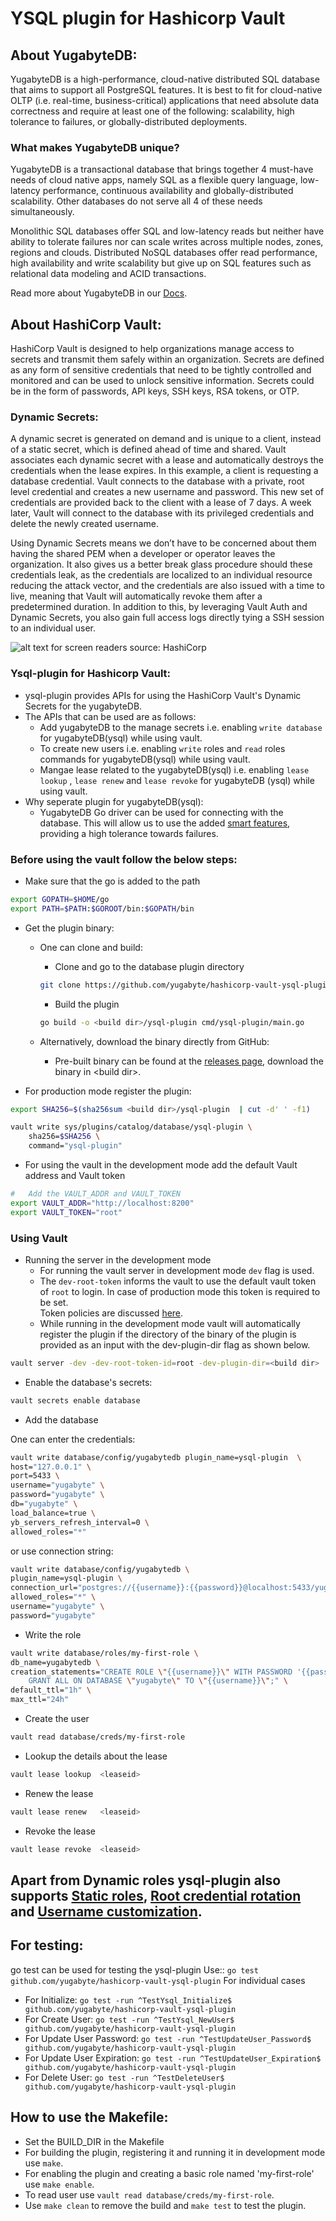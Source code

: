 #   YSQL plugin for Hashicorp Vault 
##  About YugabyteDB:
YugabyteDB is a high-performance, cloud-native distributed SQL database that aims to support all PostgreSQL features. It is best to fit for cloud-native OLTP (i.e. real-time, business-critical) applications that need absolute data correctness and require at least one of the following: scalability, high tolerance to failures, or globally-distributed deployments.

### What makes YugabyteDB unique?
YugabyteDB is a transactional database that brings together 4 must-have needs of cloud native apps, namely SQL as a flexible query language, low-latency performance, continuous availability and globally-distributed scalability. Other databases do not serve all 4 of these needs simultaneously.

Monolithic SQL databases offer SQL and low-latency reads but neither have ability to tolerate failures nor can scale writes across multiple nodes, zones, regions and clouds.
Distributed NoSQL databases offer read performance, high availability and write scalability but give up on SQL features such as relational data modeling and ACID transactions.

Read more about YugabyteDB in our [Docs](https://docs.yugabyte.com/preview/faq/general/).

##  About HashiCorp Vault:
HashiCorp Vault is designed to help organizations manage access to secrets and transmit them safely within an organization. 
Secrets are defined as any form of sensitive credentials that need to be tightly controlled and monitored and can be used to unlock sensitive information. 
Secrets could be in the form of passwords, API keys, SSH keys, RSA tokens, or OTP.

### Dynamic Secrets:
A dynamic secret is generated on demand and is unique to a client, instead of a static secret, which is defined ahead of time and shared. 
Vault associates each dynamic secret with a lease and automatically destroys the credentials when the lease expires.
In this example, a client is requesting a database credential. Vault connects to the database with a private, root level credential and creates a new username and password. This new set of credentials are provided back to the client with a lease of 7 days. A week later, Vault will connect to the database with its privileged credentials and delete the newly created username.

Using Dynamic Secrets means we don’t have to be concerned about them having the shared PEM when a developer or operator leaves the organization. It also gives us a better break glass procedure should these credentials leak, as the credentials are localized to an individual resource reducing the attack vector, and the credentials are also issued with a time to live, meaning that Vault will automatically revoke them after a predetermined duration. In addition to this, by leveraging Vault Auth and Dynamic Secrets, you also gain full access logs directly tying a SSH session to an individual user.

![ alt text for screen readers source: HashiCorp](https://www.datocms-assets.com/2885/1519774324-dynamic-secret-img-001.jpeg?fit=max&q=80&w=2500)

###  Ysql-plugin for Hashicorp Vault:
-   ysql-plugin provides APIs for using the HashiCorp Vault's Dynamic Secrets for the yugabyteDB.
-   The APIs that can be used are as follows:  
    -   Add yugabyteDB to the manage secrets i.e. enabling `write database` for yugabyteDB(ysql) while using vault.
    -   To create new users i.e. enabling `write` roles and `read` roles commands for yugabyteDB(ysql) while using vault.
    -   Mangae lease related to the yugabyteDB(ysql) i.e. enabling `lease lookup` , `lease renew` and `lease revoke` for yugabyteDB (ysql) while using vault.
-   Why seperate plugin for yugabyteDB(ysql):
    -   YugabyteDB Go driver can be used for connecting with the database.
  This will allow us to use the added [smart features](https://docs.yugabyte.com/preview/reference/drivers/ysql-client-drivers/#yugabytedb-pgx-smart-driver), providing a high tolerance towards failures.
        

###  Before using the vault follow the below steps:
-   Make sure that the go is added to the path
```sh
export GOPATH=$HOME/go
export PATH=$PATH:$GOROOT/bin:$GOPATH/bin
```
-   Get the plugin binary:

    -   One can clone and build:
      
        -   Clone and go to the database plugin directory
          
        ```sh 
        git clone https://github.com/yugabyte/hashicorp-vault-ysql-plugin && cd hashicorp-vault-ysql-plugin  
        ```
        -   Build the plugin
          
        ```sh
        go build -o <build dir>/ysql-plugin cmd/ysql-plugin/main.go
        ```

    -    Alternatively, download the binary directly from GitHub: 
 
         -    Pre-built binary can be found at the [releases page](https://github.com/yugabyte/hashicorp-vault-ysql-plugin/releases), download the binary in \<build dir\>.

-   For production mode register the plugin:
```sh
export SHA256=$(sha256sum <build dir>/ysql-plugin  | cut -d' ' -f1)

vault write sys/plugins/catalog/database/ysql-plugin \
    sha256=$SHA256 \
    command="ysql-plugin"
```
-   For using the vault in the development mode add the default Vault address and Vault token
```sh
#   Add the VAULT_ADDR and VAULT_TOKEN
export VAULT_ADDR="http://localhost:8200"
export VAULT_TOKEN="root"
```

###  Using Vault

-   Running the server in the development mode
    -   For running the vault server in development mode `dev` flag is used.
    -   The `dev-root-token` informs the vault to use the default vault token of `root` to login.
        In case of production mode this token is required to be set.   
        Token policies are discussed [here](https://www.vaultproject.io/docs/commands/login).
    -   While running in the development mode vault will automatically register the plugin if 
        the directory of the binary of the plugin is provided as an input with the dev-plugin-dir flag as shown below.
```sh
vault server -dev -dev-root-token-id=root -dev-plugin-dir=<build dir> 
```

-   Enable the database's secrets:
```sh
vault secrets enable database
```
-   Add the database

One can enter the credentials:
```sh
vault write database/config/yugabytedb plugin_name=ysql-plugin  \
host="127.0.0.1" \
port=5433 \
username="yugabyte" \
password="yugabyte" \
db="yugabyte" \
load_balance=true \
yb_servers_refresh_interval=0 \
allowed_roles="*"
``` 
or use connection string:	
```sh
vault write database/config/yugabytedb \
plugin_name=ysql-plugin \
connection_url="postgres://{{username}}:{{password}}@localhost:5433/yugabyte?sslmode=disable&load_balance=true&yb_servers_refresh_interval=0" \
allowed_roles="*" \
username="yugabyte" \
password="yugabyte"
```

-   Write the role 
```sh
vault write database/roles/my-first-role \
db_name=yugabytedb \
creation_statements="CREATE ROLE \"{{username}}\" WITH PASSWORD '{{password}}' VALID UNTIL '{{expiration}}' NOINHERIT LOGIN; \
    GRANT ALL ON DATABASE \"yugabyte\" TO \"{{username}}\";" \
default_ttl="1h" \
max_ttl="24h"
```
-   Create the user 
```sh
vault read database/creds/my-first-role
```

-   Lookup the details about the lease
```sh 
vault lease lookup  <leaseid>
```
-   Renew the lease
```sh
vault lease renew   <leaseid>
```    
-   Revoke the lease
```sh
vault lease revoke  <leaseid>
```
## Apart from Dynamic roles ysql-plugin also supports [Static roles](https://developer.hashicorp.com/vault/tutorials/db-credentials/database-creds-rotation), [Root credential rotation](https://developer.hashicorp.com/vault/tutorials/db-credentials/database-root-rotation) and [Username customization](https://developer.hashicorp.com/vault/tutorials/secrets-management/username-templating).

##  For testing:
go test can be used for testing the ysql-plugin
Use:: `go test github.com/yugabyte/hashicorp-vault-ysql-plugin`
For individual cases
-   For Initialize:
    `go test -run ^TestYsql_Initialize$ github.com/yugabyte/hashicorp-vault-ysql-plugin`
-   For Create User:
    `go test -run ^TestYsql_NewUser$ github.com/yugabyte/hashicorp-vault-ysql-plugin`
-   For Update User Password:
    `go test -run ^TestUpdateUser_Password$ github.com/yugabyte/hashicorp-vault-ysql-plugin`
-   For Update User Expiration:
    `go test -run ^TestUpdateUser_Expiration$ github.com/yugabyte/hashicorp-vault-ysql-plugin`
-   For Delete User:
    `go test -run ^TestDeleteUser$ github.com/yugabyte/hashicorp-vault-ysql-plugin`

## How to use the Makefile:
-   Set the BUILD_DIR in the Makefile
-   For building the plugin, registering it and running it in development mode use `make`.
-   For enabling the plugin and creating a basic role named 'my-first-role' use `make enable`.
-   To read user  use `vault read database/creds/my-first-role`.
-   Use `make clean` to remove the build and `make test` to test the plugin. 
